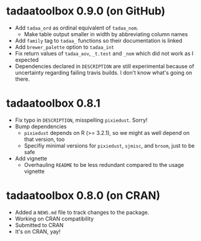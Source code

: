 # tadaatoolbox 0.9.0 (on GitHub)

* Add `tadaa_ord` as ordinal equivalent of `tadaa_nom`.
    - Make table output smaller in width by abbreviating column names
* Add `family` tag to `tadaa_` functions so their documentation is linked
* Add `brewer_palette` option to `tadaa_int`
* Fix return values of `tadaa_aov`, `_t.test` and `_nom` which did not work as I expected
* Dependencies declared in `DESCRIPTION` are still experimental because of uncertainty regarding failing travis builds. I don't know what's going on there.

# tadaatoolbox 0.8.1

* Fix typo in `DESCRIPTION`, misspelling `pixiedust`. Sorry!
* Bump dependencies
    - `pixiedust` depends on R (>= 3.2.1), so we might as well depend on that version, too
    - Specifiy minimal versions for `pixiedust`, `sjmisc`, and `broom`, just to be safe
* Add vignette
    - Overhauling `README` to be less redundant compared to the usage vignette

# tadaatoolbox 0.8.0 (on CRAN)

* Added a `NEWS.md` file to track changes to the package.
* Working on CRAN compatibility
* Submitted to CRAN
* It's on CRAN, yay!
